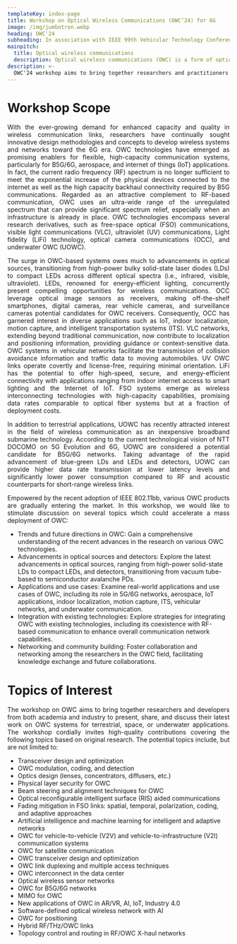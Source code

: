 ```yaml
---
templateKey: index-page
title: Workshop on Optical Wireless Communications (OWC’24) for 6G
image: /img/jumbotron.webp
heading: OWC'24
subheading: In association with IEEE 99th Vehicular Technology Conference (VTC2024-Spring), Singapore
mainpitch:
  title: Optical wireless communications
  description: Optical wireless communications (OWC) is a form of optical communication in which unguided visible, infrared (IR), or ultraviolet (UV) light is used to carry a signal.
description: >-
  OWC'24 workshop aims to bring together researchers and practitioners from academia and industry working in emerging LiFi, visible light communications (VLC) and underwater optical communications as well as the traditional wireless infrared communications (IRC) to present, share and discuss their latest research results.
---
```


# Workshop Scope

<p align="justify">
With the ever-growing demand for enhanced capacity and quality in wireless communication links, researchers have continually sought innovative design methodologies and concepts to develop wireless systems and networks toward the 6G era. OWC technologies have emerged as promising enablers for flexible, high-capacity communication systems, particularly for B5G/6G, aerospace, and internet of things (IoT) applications. In fact, the current radio frequency (RF) spectrum is no longer sufficient to meet the exponential increase of the physical devices connected to the internet as well as the high capacity backhaul connectivity required by B5G communications. Regarded as an attractive complement to RF-based communication, OWC uses an ultra-wide range of the unregulated spectrum that can provide significant spectrum relief, especially when an infrastructure is already in place. OWC technologies encompass several research derivatives, such as free-space optical (FSO) communications, visible light communications (VLC), ultraviolet (UV) communications, Light fidelity (LiFi) technology, optical camera communications (OCC), and underwater OWC (UOWC).
</p>
<p align="justify">
The surge in OWC-based systems owes much to advancements in optical sources, transitioning from high-power bulky solid-state laser diodes (LDs) to compact LEDs across different optical spectra (i.e., infrared, visible, ultraviolet). LEDs, renowned for energy-efficient lighting, concurrently present compelling opportunities for wireless communications. OCC leverage optical image sensors as receivers, making off-the-shelf smartphones, digital cameras, rear vehicle cameras, and  
surveillance cameras potential candidates for OWC receivers. Consequently, OCC has garnered interest in diverse applications such as IoT, indoor localization, motion capture, and intelligent transportation systems (ITS). VLC networks, extending beyond traditional communication, now contribute to localization and positioning information, providing guidance or context-sensitive data. OWC systems in vehicular networks facilitate the transmission of collision avoidance information and traffic data to moving automobiles. UV OWC links operate covertly and license-free, requiring minimal orientation. LiFi has the potential to offer high-speed, secure, and energy-efficient connectivity with applications ranging from indoor internet access to smart lighting and the Internet of IoT. FSO systems emerge as wireless interconnecting technologies with high-capacity capabilities, promising data rates comparable to optical fiber systems but at a fraction of deployment costs.
</p>
<p align="justify">
In addition to terrestrial applications, UOWC has recently attracted interest in the field of wireless communication as an inexpensive broadband submarine technology. According to the current technological vision of NTT DOCOMO on 5G Evolution and 6G, UOWC are considered a potential candidate for B5G/6G networks. Taking advantage of the rapid advancement of blue-green LDs and LEDs and detectors, UOWC can provide higher data rate transmission at lower latency levels and significantly lower power consumption compared to RF and acoustic counterparts for short-range wireless links.
</p>
<p align="justify">
Empowered by the recent adoption of IEEE 802.11bb, various OWC products are gradually entering the market. In this workshop, we would like to stimulate discussion on several topics which could accelerate a mass deployment of OWC:
</p>

- Trends and future directions in OWC: Gain a comprehensive understanding of the recent advances in the research on various OWC technologies.
- Advancements in optical sources and detectors: Explore the latest advancements in optical sources, ranging from high-power solid-state LDs to compact LEDs, and detectors, transitioning from vacuum tube-based to semiconductor avalanche PDs.
- Applications and use cases: Examine real-world applications and use cases of OWC, including its role in 5G/6G networks, aerospace, IoT applications, indoor localization, motion capture, ITS, vehicular networks, and underwater communication.
- Integration with existing technologies: Explore strategies for integrating OWC with existing technologies, including its coexistence with RF-based communication to enhance overall communication network capabilities.
- Networking and community building: Foster collaboration and networking among the researchers in the OWC field, facilitating knowledge exchange and future collaborations.
 

# Topics of Interest
<p align="justify">
The workshop on OWC aims to bring together researchers and developers from both academia and industry to present, share, and discuss their latest work on OWC systems for terrestrial, space, or underwater applications. The workshop cordially invites high-quality contributions covering the following topics based on original research. The potential topics include, but are not limited to:
</p>

- Transceiver design and optimization
- OWC modulation, coding, and detection
- Optics design (lenses, concentrators, diffusers, etc.)
- Physical layer security for OWC
- Beam steering and alignment techniques for OWC
- Optical reconfigurable intelligent surface (RIS) aided communications
- Fading mitigation in FSO links: spatial, temporal, polarization, 
  coding, and adaptive approaches
- Artificial intelligence and machine learning for intelligent and adaptive networks
- OWC for vehicle-to-vehicle (V2V) and vehicle-to-infrastructure (V2I) communication systems
- OWC for satellite communication
- OWC transceiver design and optimization
- OWC link duplexing and multiple access techniques
- OWC interconnect in the data center
- Optical wireless sensor networks
- OWC for B5G/6G networks
- MIMO for OWC
- New applications of OWC in AR/VR, AI, IoT, Industry 4.0
- Software-defined optical wireless network with AI
- OWC for positioning
- Hybrid RF/THz/OWC links
- Topology control and routing in RF/OWC X-haul networks
